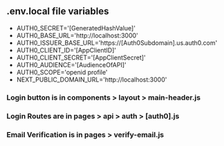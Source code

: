 ## .env.local file variables

- AUTH0_SECRET='[GeneratedHashValue]'
- AUTH0_BASE_URL='http://localhost:3000'
- AUTH0_ISSUER_BASE_URL='https://[Auth0Subdomain].us.auth0.com'
- AUTH0_CLIENT_ID='[AppClientID]'
- AUTH0_CLIENT_SECRET='[AppClientSecret]'
- AUTH0_AUDIENCE='[AudienceOfAPI]'
- AUTH0_SCOPE='openid profile'
- NEXT_PUBLIC_DOMAIN_URL='http://localhost:3000'

### Login button is in components > layout > main-header.js
### Login Routes are in pages > api > auth > [auth0].js
### Email Verification is in pages > verify-email.js
